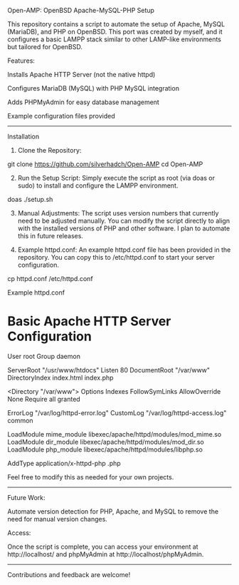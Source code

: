 Open-AMP: OpenBSD Apache-MySQL-PHP Setup

This repository contains a script to automate the setup of Apache, MySQL (MariaDB), and PHP on OpenBSD. This port was created by myself, and it configures a basic LAMPP stack similar to other LAMP-like environments but tailored for OpenBSD.

Features:

Installs Apache HTTP Server (not the native httpd)

Configures MariaDB (MySQL) with PHP MySQL integration

Adds PHPMyAdmin for easy database management

Example configuration files provided



---

Installation

1. Clone the Repository:

git clone https://github.com/silverhadch/Open-AMP
cd Open-AMP


2. Run the Setup Script: Simply execute the script as root (via doas or sudo) to install and configure the LAMPP environment.

doas ./setup.sh


3. Manual Adjustments: The script uses version numbers that currently need to be adjusted manually. You can modify the script directly to align with the installed versions of PHP and other software. I plan to automate this in future releases.


4. Example httpd.conf: An example httpd.conf file has been provided in the repository. You can copy this to /etc/httpd.conf to start your server configuration.

cp httpd.conf /etc/httpd.conf



Example httpd.conf

# Basic Apache HTTP Server Configuration

User root
Group daemon

ServerRoot "/usr/www/htdocs"
Listen 80
DocumentRoot "/var/www"
DirectoryIndex index.html index.php

<Directory "/var/www">
    Options Indexes FollowSymLinks
    AllowOverride None
    Require all granted
</Directory>

ErrorLog "/var/log/httpd-error.log"
CustomLog "/var/log/httpd-access.log" common

LoadModule mime_module libexec/apache/httpd/modules/mod_mime.so
LoadModule dir_module libexec/apache/httpd/modules/mod_dir.so
LoadModule php_module libexec/apache/httpd/modules/libphp.so

AddType application/x-httpd-php .php

Feel free to modify this as needed for your own projects.


---

Future Work:

Automate version detection for PHP, Apache, and MySQL to remove the need for manual version changes.


Access:

Once the script is complete, you can access your environment at http://localhost/ and phpMyAdmin at http://localhost/phpMyAdmin.


---

Contributions and feedback are welcome!

